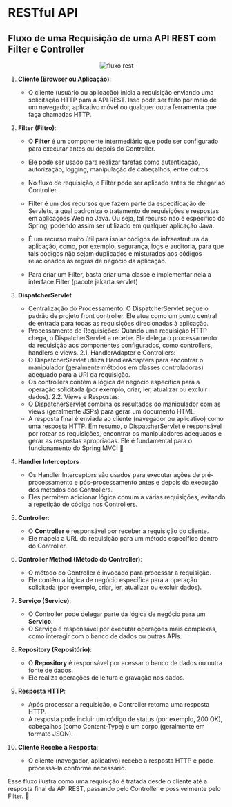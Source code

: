 # RESTful API


<p align ="center">
  <h2>Fluxo de uma Requisição de uma API REST com Filter e Controller</h2>
</p>

<p align="center">
  <img src="https://github.com/Pinalli/med.voll.api/assets/18580532/97c13fe3-2276-4fd6-8c5d-f17fb4792dfb" alt="fluxo rest" />
</p>

1. **Cliente (Browser ou Aplicação)**:
    - O cliente (usuário ou aplicação) inicia a requisição enviando uma solicitação HTTP para a API REST. Isso pode ser feito por meio de um navegador, aplicativo móvel ou qualquer outra ferramenta que faça chamadas HTTP.
  
2. **Filter (Filtro)**:
    - O **Filter** é um componente intermediário que pode ser configurado para executar antes ou depois do Controller.
    - Ele pode ser usado para realizar tarefas como autenticação, autorização, logging, manipulação de cabeçalhos, entre outros.
    - No fluxo de requisição, o Filter pode ser aplicado antes de chegar ao Controller.
    - Filter é um dos recursos que fazem parte da especificação de Servlets, a qual padroniza o tratamento de requisições e respostas em aplicações Web no Java. Ou seja, tal recurso não é específico do Spring, podendo assim ser utilizado em qualquer aplicação Java.

   - É um recurso muito útil para isolar códigos de infraestrutura da aplicação, como, por exemplo, segurança, logs e auditoria, para que tais códigos não sejam duplicados e misturados aos códigos relacionados às regras de negócio da aplicação.

   - Para criar um Filter, basta criar uma classe e implementar nela a interface Filter (pacote jakarta.servlet)

3. **DispatcherServlet**
    - Centralização do Processamento:
        O DispatcherServlet segue o padrão de projeto front controller.
        Ele atua como um ponto central de entrada para todas as requisições direcionadas à aplicação.
    - Processamento de Requisições:
        Quando uma requisição HTTP chega, o DispatcherServlet a recebe.
        Ele delega o processamento da requisição aos componentes configurados, como controllers, handlers e views.
2.1. HandlerAdapter e Controllers:
    - O DispatcherServlet utiliza HandlerAdapters para encontrar o manipulador (geralmente métodos em classes controladoras) adequado para a URI da requisição.
    - Os controllers contêm a lógica de negócio específica para a operação solicitada (por exemplo, criar, ler, atualizar ou excluir dados).
2.2. Views e Respostas:
    - O DispatcherServlet combina os resultados do manipulador com as views (geralmente JSPs) para gerar um documento HTML.
    - A resposta final é enviada ao cliente (navegador ou aplicativo) como uma resposta HTTP.
Em resumo, o DispatcherServlet é responsável por rotear as requisições, encontrar os manipuladores adequados e gerar as respostas apropriadas. Ele é fundamental para o funcionamento do Spring MVC! 🚀

4. **Handler Interceptors**
    - Os Handler Interceptors são usados para executar ações de pré-processamento e pós-processamento antes e depois da execução dos métodos dos Controllers.
    - Eles permitem adicionar lógica comum a várias requisições, evitando a repetição de código nos Controllers.
5. **Controller**:
    - O **Controller** é responsável por receber a requisição do cliente.
    - Ele mapeia a URL da requisição para um método específico dentro do Controller.

6. **Controller Method (Método do Controller)**:
    - O método do Controller é invocado para processar a requisição.
    - Ele contém a lógica de negócio específica para a operação solicitada (por exemplo, criar, ler, atualizar ou excluir dados).

7. **Serviço (Service)**:
    - O Controller pode delegar parte da lógica de negócio para um **Serviço**.
    - O Serviço é responsável por executar operações mais complexas, como interagir com o banco de dados ou outras APIs.

8. **Repository (Repositório)**:
    - O **Repository** é responsável por acessar o banco de dados ou outra fonte de dados.
    - Ele realiza operações de leitura e gravação nos dados.

9. **Resposta HTTP**:
    - Após processar a requisição, o Controller retorna uma resposta HTTP.
    - A resposta pode incluir um código de status (por exemplo, 200 OK), cabeçalhos (como Content-Type) e um corpo (geralmente em formato JSON).

10. **Cliente Recebe a Resposta**:
    - O cliente (navegador, aplicativo) recebe a resposta HTTP e pode processá-la conforme necessário.

Esse fluxo ilustra como uma requisição é tratada desde o cliente até a resposta final da API REST, passando pelo Controller e possivelmente pelo Filter. 🚀

